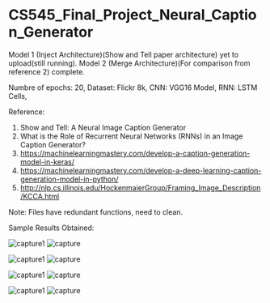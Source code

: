 # CS545_Final_Project_Neural_Caption_Generator
Model 1 (Inject Architecture)(Show and Tell paper architecture) yet to upload(still running).
Model 2 (Merge Architecture)(For comparison from reference 2) complete.

Numbre of epochs: 20,
Dataset: Flickr 8k,
CNN: VGG16 Model,
RNN: LSTM Cells,


Reference:
1. Show and Tell: A Neural Image Caption Generator
2. What is the Role of Recurrent Neural Networks (RNNs) in an Image Caption Generator?
3. https://machinelearningmastery.com/develop-a-caption-generation-model-in-keras/
4. https://machinelearningmastery.com/develop-a-deep-learning-caption-generation-model-in-python/
5. http://nlp.cs.illinois.edu/HockenmaierGroup/Framing_Image_Description/KCCA.html

Note: Files have redundant functions, need to clean.

Sample Results Obtained:

![capture1](https://user-images.githubusercontent.com/19959542/41163613-0490215c-6aee-11e8-950f-1750dd6c2c37.PNG)
![capture](https://user-images.githubusercontent.com/19959542/41163634-1061d638-6aee-11e8-8dbb-6fc9096a05bd.PNG)

![capture1](https://user-images.githubusercontent.com/19959542/41163810-9037ce12-6aee-11e8-85cc-40e10e941b75.PNG)
![capture](https://user-images.githubusercontent.com/19959542/41163816-948d28a4-6aee-11e8-9b39-f98f8829529e.PNG)

![capture1](https://user-images.githubusercontent.com/19959542/41163994-f3098526-6aee-11e8-837c-5a91436d83c3.PNG)
![capture](https://user-images.githubusercontent.com/19959542/41164001-f6aa9990-6aee-11e8-897a-a416247ad0c5.PNG)

![capture1](https://user-images.githubusercontent.com/19959542/41164276-9af54798-6aef-11e8-8dc3-55e25f0cfe3a.PNG)
![capture](https://user-images.githubusercontent.com/19959542/41164285-a10f6ad2-6aef-11e8-9e41-b372faa22e56.PNG)
